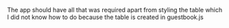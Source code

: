 The app should have all that was required apart from styling the table which I did not know how to do because the table is created in guestbook.js
